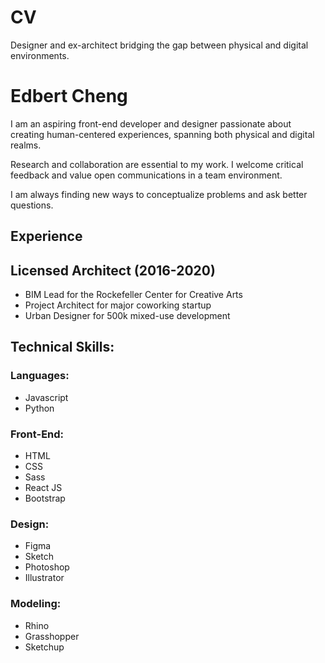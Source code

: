 # CV

Designer and ex-architect bridging the gap between physical and digital environments.

# Edbert Cheng

I am an aspiring front-end developer and designer passionate about creating human-centered experiences, spanning both physical and digital realms. 

Research and collaboration are essential to my work. I welcome critical feedback and value open communications in a team environment.

I am always finding new ways to conceptualize problems and ask better questions.

## Experience

## Licensed Architect (2016-2020)
- BIM Lead for the Rockefeller Center for Creative Arts
- Project Architect for major coworking startup
- Urban Designer for 500k mixed-use development

## Technical Skills:

### Languages:
- Javascript
- Python

### Front-End:
- HTML
- CSS
- Sass
- React JS
- Bootstrap

### Design:
- Figma
- Sketch
- Photoshop
- Illustrator

### Modeling:
- Rhino
- Grasshopper
- Sketchup

